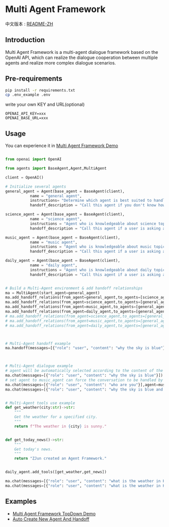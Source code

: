 # Multi Agent Framework

中文版本 : [README-ZH](README-ZH.md)

## Introduction

Multi Agent Framework is a multi-agent dialogue framework based on the OpenAI API, which can realize the dialogue cooperation between multiple agents and realize more complex dialogue scenarios.

## Pre-requirements

```bash
pip install -r requirements.txt
cp .env_example .env
```

write your own KEY and URL(optional)

```
OPENAI_API_KEY=xxx
OPENAI_BASE_URL=xxx
```


## Usage


You can experience it in [Multi Agent Framework Demo](notebook/demo.ipynb)

```python

from openai import OpenAI

from agents import BaseAgent,Agent,MultiAgent

client = OpenAI()

# Initialize several agents
general_agent = Agent(base_agent = BaseAgent(client),
           name = "general agent",
           instructions= "Determine which agent is best suited to handle the user's request, and transfer the conversation to that agent.",
           handoff_description = "Call this agent if you don't know how to answer the user's question or do not has access to the necessary information.")

science_agent = Agent(base_agent = BaseAgent(client),
           name = "science agent",
           instructions = "Agent who is knowledgeable about science topics and can answer questions about them.",
           handoff_description = "Call this agent if a user is asking about a science topic like physics, chemistry, biology, etc.")

music_agent = Agent(base_agent = BaseAgent(client),
           name = "music agent",
           instructions = "Agent who is knowledgeable about music topics and can answer questions about them.",
           handoff_description = "Call this agent if a user is asking about a music topic like music theory, music history, music genres, etc.")

daily_agent = Agent(base_agent = BaseAgent(client),
           name = "daily agent",
           instructions = "Agent who is knowledgeable about daily topics and can answer questions about them.",
           handoff_description = "Call this agent if a user is asking about a daily topic like weather, news, etc.")


# Build a Multi-Agent environment & add handoff relationships
ma = MultiAgent(start_agent=general_agent)
ma.add_handoff_relations(from_agent=general_agent,to_agents=[science_agent,music_agent,daily_agent])
ma.add_handoff_relations(from_agent=science_agent,to_agents=[general_agent])
ma.add_handoff_relations(from_agent=music_agent,to_agents=[general_agent])
ma.add_handoff_relations(from_agent=daily_agent,to_agents=[general_agent])
# ma.add_handoff_relations(from_agent=science_agent,to_agents=[general_agent,music_agent,daily_agent])
# ma.add_handoff_relations(from_agent=music_agent,to_agents=[general_agent,science_agent,daily_agent])
# ma.add_handoff_relations(from_agent=daily_agent,to_agents=[general_agent,science_agent,music_agent])



# Multi-Agent handoff example
ma.handoff(messages=[{"role": "user", "content": "why the sky is blue"}],agent=general_agent)



# Multi-Agent dialogue example
# agent will be automatically selected according to the content of the user's message
ma.chat(messages=[{"role": "user", "content": "why the sky is blue"}])
# set agent to music_agent can force the conversation to be handled by music_agent
ma.chat(messages=[{"role": "user", "content": "who are you"}],agent=music_agent) 
ma.chat(messages=[{"role": "user", "content": "why the sky is blue and recommend me some music"}],agent=general_agent)


# Multi-Agent tools use example
def get_weather(city:str)->str:
    """ 
    Get the weather for a specified city.
    """
    return f"The weather in {city} is sunny."


def get_today_news()->str:
    """ 
    Get today's news.
    """
    return "ZJun created an Agent Framework."


daily_agent.add_tools([get_weather,get_news])

ma.chat(messages=[{"role": "user", "content": "what is the weather in Hangzhou?"}])
ma.chat(messages=[{"role": "user", "content": "what is the weather in Hangzhou and what happened today?"}])


```

## Examples

- [Multi Agent Framework TopDown Demo](notebook/structure_top_down.ipynb)
- [Auto Create New Agent And Handoff](notebook/auto_create_agent.ipynb)